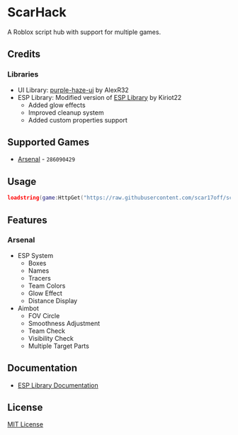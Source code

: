 # ScarHack

A Roblox script hub with support for multiple games.

## Credits

### Libraries
- UI Library: [purple-haze-ui](https://github.com/Averiias/purple-haze-pf) by AlexR32
- ESP Library: Modified version of [ESP Library](https://kiriot22.com/releases/ESP.lua) by Kiriot22
  - Added glow effects
  - Improved cleanup system
  - Added custom properties support

## Supported Games

- [Arsenal](places/286090429.lua) - `286090429`

## Usage

```lua
loadstring(game:HttpGet("https://raw.githubusercontent.com/scar17off/scarhack/refs/heads/main/main.lua"))()
```

## Features

### Arsenal
- ESP System
  - Boxes
  - Names
  - Tracers
  - Team Colors
  - Glow Effect
  - Distance Display
- Aimbot
  - FOV Circle
  - Smoothness Adjustment
  - Team Check
  - Visibility Check
  - Multiple Target Parts

## Documentation
- [ESP Library Documentation](libraries/ESP.md)

## License
[MIT License](LICENSE.md)